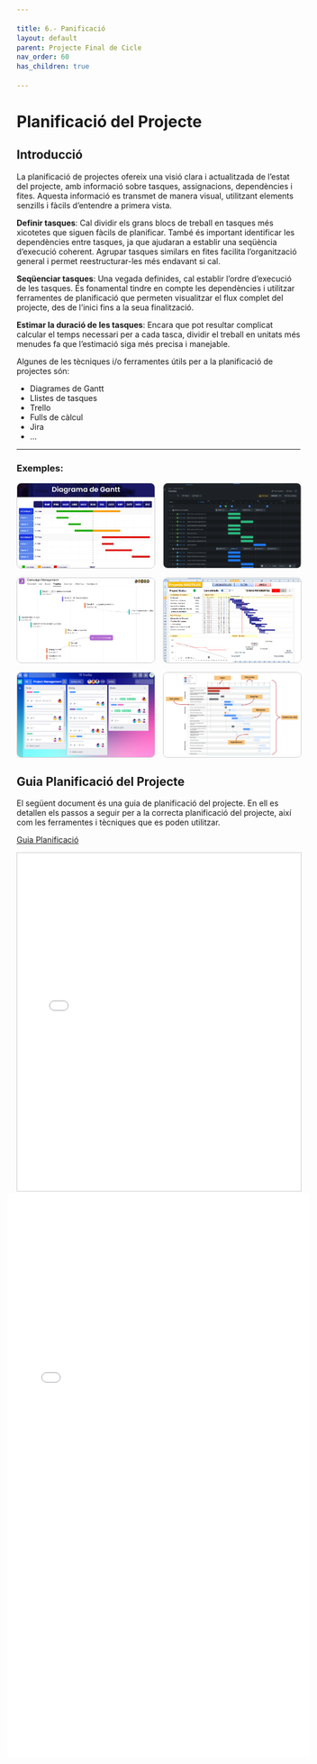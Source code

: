 ```yaml
---

title: 6.- Panificació
layout: default
parent: Projecte Final de Cicle
nav_order: 60
has_children: true

---
```


# Planificació del Projecte

## Introducció


La planificació de projectes ofereix una visió clara i actualitzada de l’estat del projecte, amb informació sobre tasques, assignacions, dependències i fites. Aquesta informació es transmet de manera visual, utilitzant elements senzills i fàcils d’entendre a primera vista.

**Definir tasques**: Cal dividir els grans blocs de treball en tasques més xicotetes que siguen fàcils de planificar. També és important identificar les dependències entre tasques, ja que ajudaran a establir una seqüència d’execució coherent. Agrupar tasques similars en fites facilita l’organització general i permet reestructurar-les més endavant si cal.

**Seqüenciar tasques**: Una vegada definides, cal establir l’ordre d’execució de les tasques. És fonamental tindre en compte les dependències i utilitzar ferramentes de planificació que permeten visualitzar el flux complet del projecte, des de l’inici fins a la seua finalització.

**Estimar la duració de les tasques**: Encara que pot resultar complicat calcular el temps necessari per a cada tasca, dividir el treball en unitats més menudes fa que l’estimació siga més precisa i manejable.

Algunes de les tècniques i/o ferramentes útils per a la planificació de projectes són:

- Diagrames de Gantt  
- Llistes de tasques  
- Trello  
- Fulls de càlcul  
- Jira  
- ...

---

### Exemples:

<style>
.galeria {
  display: grid;
  grid-template-columns: repeat(auto-fit, minmax(200px, 1fr));
  gap: 1rem;
}
.galeria img {
  width: 100%;
  height: 150px;
  object-fit: cover;
  border: 1px solid #ccc;
  border-radius: 8px;
}
</style>

<div class="galeria">
  <img src="Planificacio/1gant.jpg" alt="Foto 1">
  <img src="Planificacio/2plantilla.png" alt="Foto 2">
  <img src="Planificacio/3.png" alt="Foto 3">
  <img src="Planificacio/4.png" alt="Foto 4">
  <img src="Planificacio/5Trello.png" alt="Foto 5">
  <img src="Planificacio/6.png" alt="Foto 6">

</div>




## Guia Planificació del Projecte

El següent document és una guia de planificació del projecte. En ell es detallen els passos a seguir per a la correcta planificació del projecte, així com les ferramentes i tècniques que es poden utilitzar.


[Guia Planificació](Planificacio/guiaPlanificacioProjecte.html)


<iframe src="Planificacio/guiaPlanificacioProjecte.html" width="100%" height="600px" style="border:1px solid #ccc;"></iframe>



<div style="margin: 0 -1rem; padding: 0;">
  <iframe src="demo/pagina.html" width="100%" height="1000px" style="border: none;"></iframe>
</div>